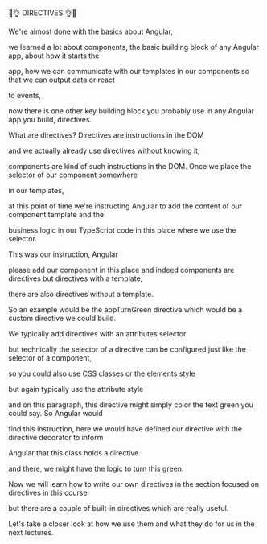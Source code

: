 🤞👌 DIRECTIVES 👌🤞

We're almost done with the basics about Angular,

we learned a lot about components, the basic building block of any Angular app, about how it starts the

app, how we can communicate with our templates in our components so that we can output data or react

to events,

now there is one other key building block you probably use in any Angular app you build, directives.

What are directives? Directives are instructions in the DOM

and we actually already use directives without knowing it,

components are kind of such instructions in the DOM. Once we place the selector of our component somewhere

in our templates,

at this point of time we're instructing Angular to add the content of our component template and the

business logic in our TypeScript code in this place where we use the selector.

This was our instruction, Angular

please add our component in this place and indeed components are directives but directives with a template,

there are also directives without a template.

So an example would be the appTurnGreen directive which would be a custom directive we could build.

We typically add directives with an attributes selector

but technically the selector of a directive can be configured just like the selector of a component,

so you could also use CSS classes or the elements style

but again typically use the attribute style

and on this paragraph, this directive might simply color the text green you could say. So Angular would

find this instruction, here we would have defined our directive with the directive decorator to inform

Angular that this class holds a directive

and there, we might have the logic to turn this green.

Now we will learn how to write our own directives in the section focused on directives in this course

but there are a couple of built-in directives which are really useful.

Let's take a closer look at how we use them and what they do for us in the next lectures.
